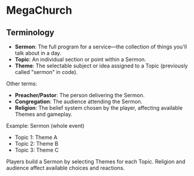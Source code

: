 # MegaChurch

## Terminology

- **Sermon**: The full program for a service—the collection of things you'll talk about in a day.
- **Topic**: An individual section or point within a Sermon.
- **Theme**: The selectable subject or idea assigned to a Topic (previously called "sermon" in code).

Other terms:

- **Preacher/Pastor**: The person delivering the Sermon.
- **Congregation**: The audience attending the Sermon.
- **Religion**: The belief system chosen by the player, affecting available Themes and gameplay.

Example:
Sermon (whole event)

- Topic 1: Theme A
- Topic 2: Theme B
- Topic 3: Theme C

Players build a Sermon by selecting Themes for each Topic. Religion and audience affect available choices and reactions.
